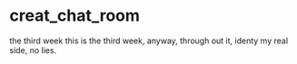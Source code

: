# creat_chat_room
the third week
this is the third week,
anyway, through out it, identy my real side, no lies.
